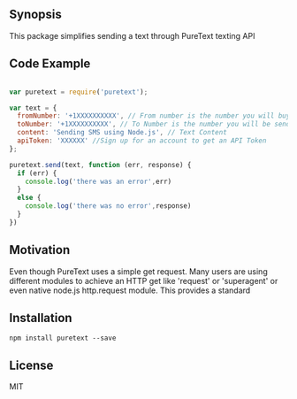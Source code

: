 ## Synopsis

This package simplifies sending a text through PureText texting API

## Code Example

```javascript

var puretext = require('puretext');

var text = {
  fromNumber: '+1XXXXXXXXXX', // From number is the number you will buy from your admin dashboard
  toNumber: '+1XXXXXXXXXX', // To Number is the number you will be sending the text to
  content: 'Sending SMS using Node.js', // Text Content
  apiToken: 'XXXXXX' //Sign up for an account to get an API Token
};

puretext.send(text, function (err, response) {
  if (err) {
    console.log('there was an error',err)
  }
  else {
    console.log('there was no error',response)
  }
})

```

## Motivation

Even though PureText uses a simple get request. Many users are using different modules to achieve an HTTP get like 'request' or 'superagent' or even native node.js http.request module. This provides a standard

## Installation

```
npm install puretext --save
```

## License

MIT
